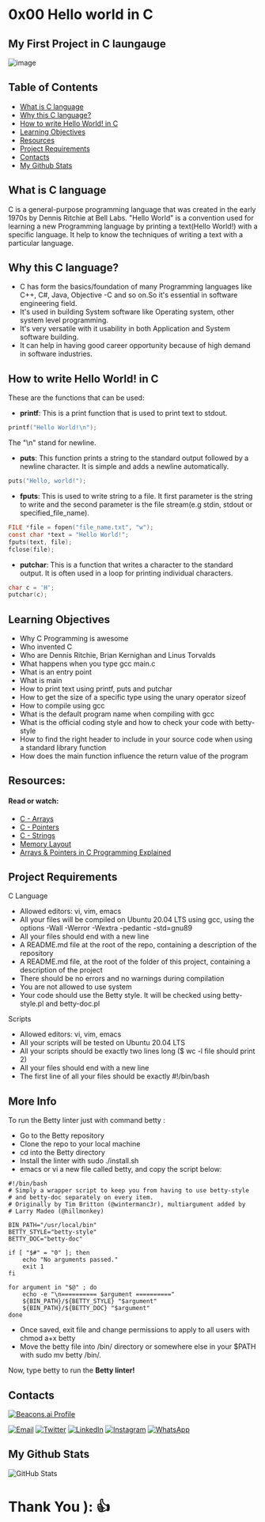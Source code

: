 # 0x00 Hello world in C
## My First Project in C laungauge

![image](https://github.com/Sobilo34/alx-low_level_programming/assets/122975292/9d4a731a-18d8-49fc-9766-b56319a77b9f)

## Table of Contents

- [What is C language](#what-is-c-language)
- [Why this C language?](#why-this-c-language?)
- [How to write Hello World! in C](#how-to-write-hello-world!-in-c)
- [Learning Objectives](#learning-objectives)
- [Resources](#resources)
- [Project Requirements](#project-requirements)
- [Contacts](#contacts)
- [My Github Stats](#my-github-stats)

## What is C language
C is a general-purpose programming language that was created in the early 1970s by Dennis Ritchie at Bell Labs. "Hello World" is a convention used for learning a new Programming language by printing a text(Hello World!) with a specific language. It help to know the techniques of writing a text with a particular language.

## Why this C language?
- C has form the basics/foundation of many Programming languages like C++, C#, Java, Objective -C and so on.So it's essential in software engineering field.
- It's used in building System software like Operating system, other system level programming.
- It's very versatile with it usability in both Application and System software building.
- It can help in having good career opportunity because of high demand in software industries.

## How to write Hello World! in C
These are the functions that can be used:
- **printf**: This is a print function that is used to print text to stdout. 
```C
printf("Hello World!\n");
```
The "\n" stand for newline.

- **puts**: This function prints a string to the standard output followed by a newline character. It is simple and adds a newline automatically.

```C
puts("Hello, world!");
```

- **fputs**: This is used to write string to a file. It first parameter is the string to write and the second parameter is the file stream(e.g stdin, stdout or specified_file_name).

```C
FILE *file = fopen("file_name.txt", "w");
const char *text = "Hello World!";
fputs(text, file);
fclose(file);
```
- **putchar**: This is a function that writes a character to the standard output. It is often used in a loop for printing individual characters.

```C
char c = 'H';
putchar(c);
```

##  Learning Objectives 
- Why C Programming is awesome
- Who invented C
- Who are Dennis Ritchie, Brian Kernighan and Linus Torvalds
- What happens when you type gcc main.c
- What is an entry point
- What is main
- How to print text using printf, puts and putchar
- How to get the size of a specific type using the unary operator sizeof
- How to compile using gcc
- What is the default program name when compiling with gcc
- What is the official coding style and how to check your code with betty-style
- How to find the right header to include in your source code when using a standard library function
- How does the main function influence the return value of the program

## Resources:
#### Read or watch:

* [C - Arrays](https://intranet.alxswe.com/rltoken/PVi2XMuApOK3jfhsoqsyXw)
* [C - Pointers](https://intranet.alxswe.com/rltoken/oyHybzYBeFiLUMALpb_usA)
* [C - Strings](https://intranet.alxswe.com/rltoken/sUeh9qDyW9pePOfJIpx_Bw)
* [Memory Layout](https://intranet.alxswe.com/rltoken/0k6CD2ZMzSFOMUxMOBiAlQ)
* [Arrays & Pointers in C Programming Explained](https://intranet.alxswe.com/rltoken/MiVrdKaKsnFsUOYQBtXugg)
  
## Project Requirements
C Language
- Allowed editors: vi, vim, emacs
- All your files will be compiled on Ubuntu 20.04 LTS using gcc, using the options -Wall -Werror -Wextra -pedantic -std=gnu89
- All your files should end with a new line
- A README.md file at the root of the repo, containing a description of the repository
- A README.md file, at the root of the folder of this project, containing a description of the project
- There should be no errors and no warnings during compilation
- You are not allowed to use system
- Your code should use the Betty style. It will be checked using betty-style.pl and betty-doc.pl

 
Scripts
- Allowed editors: vi, vim, emacs
- All your scripts will be tested on Ubuntu 20.04 LTS
- All your scripts should be exactly two lines long ($ wc -l file should print 2)
- All your files should end with a new line
- The first line of all your files should be exactly #!/bin/bash
## More Info
To run the Betty linter just with command betty <filename>:
- Go to the Betty repository
- Clone the repo to your local machine
- cd into the Betty directory
- Install the linter with sudo ./install.sh
- emacs or vi a new file called betty, and copy the script below:
```script
#!/bin/bash
# Simply a wrapper script to keep you from having to use betty-style
# and betty-doc separately on every item.
# Originally by Tim Britton (@wintermanc3r), multiargument added by
# Larry Madeo (@hillmonkey)

BIN_PATH="/usr/local/bin"
BETTY_STYLE="betty-style"
BETTY_DOC="betty-doc"

if [ "$#" = "0" ]; then
    echo "No arguments passed."
    exit 1
fi

for argument in "$@" ; do
    echo -e "\n========== $argument =========="
    ${BIN_PATH}/${BETTY_STYLE} "$argument"
    ${BIN_PATH}/${BETTY_DOC} "$argument"
done
```
- Once saved, exit file and change permissions to apply to all users with chmod a+x betty
- Move the betty file into /bin/ directory or somewhere else in your $PATH with sudo mv betty /bin/.

Now, type betty <filename> to run the **Betty linter!**

## Contacts
[![Beacons.ai Profile](https://img.shields.io/badge/Beacon-Sobil-9cf?style=for-the-badge&logo=beacons&color=blue)](https://beacons.ai/sobil56)

[![Email](https://img.shields.io/badge/Email-D14836?style=for-the-badge&logo=gmail&logoColor=white)](mailto:bilalsolih60@gmail.com)
[![Twitter](https://img.shields.io/badge/Twitter-1DA1F2?style=for-the-badge&logo=twitter&logoColor=white)](https://twitter.com/sobil56)
[![LinkedIn](https://img.shields.io/badge/LinkedIn-0077B5?style=for-the-badge&logo=linkedin&logoColor=white)](https://www.linkedin.com/in/bilal-oyeleke-98202825b)
[![Instagram](https://img.shields.io/badge/Instagram-E4405F?style=for-the-badge&logo=instagram&logoColor=white)](https://www.instagram.com/bilaloyeleke/)
[![WhatsApp](https://img.shields.io/badge/WhatsApp-25D366?style=for-the-badge&logo=whatsapp&logoColor=white)](https://wa.me/2349134422033)

## My Github Stats
![GitHub Stats](https://github-readme-stats.vercel.app/api?username=Sobilo34&show_icons=true&count_private=true&hide_title=true&hide=prs&theme=radical)

# Thank You ):   👍
